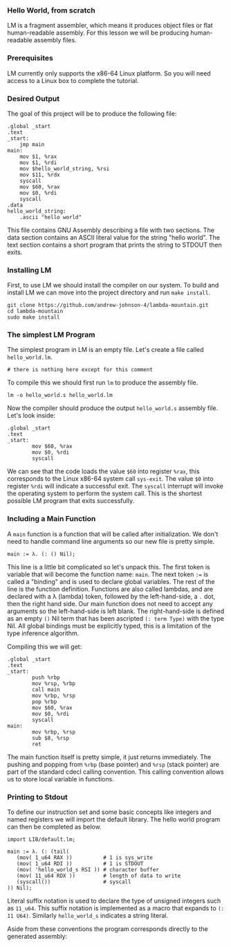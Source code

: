 
### Hello World, from scratch

LM is a fragment assembler, which means it produces object files or flat human-readable assembly.
For this lesson we will be producing human-readable assembly files.

### Prerequisites

LM currently only supports the x86-64 Linux platform. So you will need access to a Linux box to complete the tutorial.

### Desired Output

The goal of this project will be to produce the following file:

```
.global _start
.text
_start:
    jmp main
main:
    mov $1, %rax
    mov $1, %rdi
    mov $hello_world_string, %rsi
    mov $11, %rdx
    syscall
    mov $60, %rax
    mov $0, %rdi
    syscall
.data
hello_world_string:
    .ascii "hello world"
```

This file contains GNU Assembly describing a file with two sections.
The data section contains an ASCII literal value for the string "hello world".
The text section contains a short program that prints the string to STDOUT then exits.

### Installing LM

First, to use LM we should install the compiler on our system.
To build and install LM we can move into the project directory and run `make install`.

```
git clone https://github.com/andrew-johnson-4/lambda-mountain.git
cd lambda-mountain
sudo make install
```

### The simplest LM Program

The simplest program in LM is an empty file.
Let's create a file called `hello_world.lm`.

```
# there is nothing here except for this comment
```

To compile this we should first run `lm` to produce the assembly file.

```
lm -o hello_world.s hello_world.lm
```

Now the compiler should produce the output `hello_world.s` assembly file.
Let's look inside:


```
.global _start
.text
_start:
        mov $60, %rax
        mov $0, %rdi
        syscall
```

We can see that the code loads the value `$60` into register `%rax`, this corresponds to the Linux x86-64 system call `sys-exit`.
The value `$0` into register `%rdi` will indicate a successful exit.
The `syscall` interrupt will invoke the operating system to perform the system call.
This is the shortest possible LM program that exits successfully.

### Including a Main Function

A `main` function is a function that will be called after initialization.
We don't need to handle command line arguments so our new file is pretty simple.

```
main := λ. (: () Nil);
```

This line is a little bit complicated so let's unpack this.
The first token is variable that will become the function name: `main`.
The next token `:=` is called a "binding" and is used to declare global variables.
The rest of the line is the function definition.
Functions are also called lambdas, and are declared with a λ (lambda) token, followed by the left-hand-side, a `.` dot, then the right hand side.
Our main function does not need to accept any arguments so the left-hand-side is left blank.
The right-hand-side is defined as an empty `()` Nil term that has been ascripted `(: term Type)` with the type Nil.
All global bindings must be explicitly typed, this is a limitation of the type inference algorithm.

Compiling this we will get:
```
.global _start
.text
_start:
        push %rbp
        mov %rsp, %rbp
        call main
        mov %rbp, %rsp
        pop %rbp
        mov $60, %rax
        mov $0, %rdi
        syscall
main:
        mov %rbp, %rsp
        sub $8, %rsp
        ret
```

The main function itself is pretty simple, it just returns immediately.
The pushing and popping from `%rbp` (base pointer) and `%rsp` (stack pointer) are part of the standard cdecl calling convention.
This calling convention allows us to store local variable in functions.

### Printing to Stdout

To define our instruction set and some basic concepts like integers and named registers we will import the default library.
The hello world program can then be completed as below.

```
import LIB/default.lm;

main := λ. (: (tail(
   (mov( 1_u64 RAX ))          # 1 is sys_write
   (mov( 1_u64 RDI ))          # 1 is STDOUT
   (mov( 'hello_world_s RSI )) # character buffer
   (mov( 11_u64 RDX ))         # length of data to write
   (syscall())                 # syscall
)) Nil);
```

Literal suffix notation is used to declare the type of unsigned integers such as `11_u64`.
This suffix notation is implemented as a macro that expands to `(: 11 U64)`.
Similarly `hello_world_s` indicates a string literal.

Aside from these conventions the program corresponds directly to the generated assembly:

```
```
